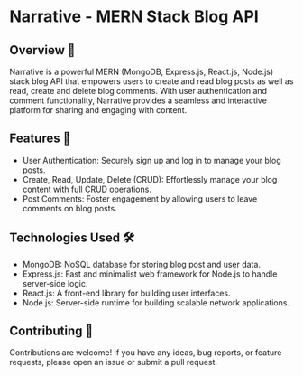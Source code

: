 # Narrative - MERN Stack Blog API
## Overview 📝

Narrative is a powerful MERN (MongoDB, Express.js, React.js, Node.js) stack blog API that empowers users to create and read blog posts as well as read, create and delete blog comments. With user authentication and comment functionality, Narrative provides a seamless and interactive platform for sharing and engaging with content.

## Features 🚀

- User Authentication: Securely sign up and log in to manage your blog posts.
- Create, Read, Update, Delete (CRUD): Effortlessly manage your blog content with full CRUD operations.
- Post Comments: Foster engagement by allowing users to leave comments on blog posts.

## Technologies Used 🛠️

- MongoDB: NoSQL database for storing blog post and user data.
- Express.js: Fast and minimalist web framework for Node.js to handle server-side logic.
- React.js: A front-end library for building user interfaces.
- Node.js: Server-side runtime for building scalable network applications.

## Contributing 🤝

Contributions are welcome! If you have any ideas, bug reports, or feature requests, please open an issue or submit a pull request.
